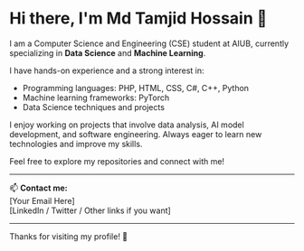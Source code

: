# Hi there, I'm Md Tamjid Hossain 👋

I am a Computer Science and Engineering (CSE) student at AIUB, currently specializing in **Data Science** and **Machine Learning**.

I have hands-on experience and a strong interest in:

- Programming languages: PHP, HTML, CSS, C#, C++, Python  
- Machine learning frameworks: PyTorch  
- Data Science techniques and projects

I enjoy working on projects that involve data analysis, AI model development, and software engineering. Always eager to learn new technologies and improve my skills.

Feel free to explore my repositories and connect with me!

---

📫 **Contact me:**  
[Your Email Here]  
[LinkedIn / Twitter / Other links if you want]

---

Thanks for visiting my profile! 🚀
